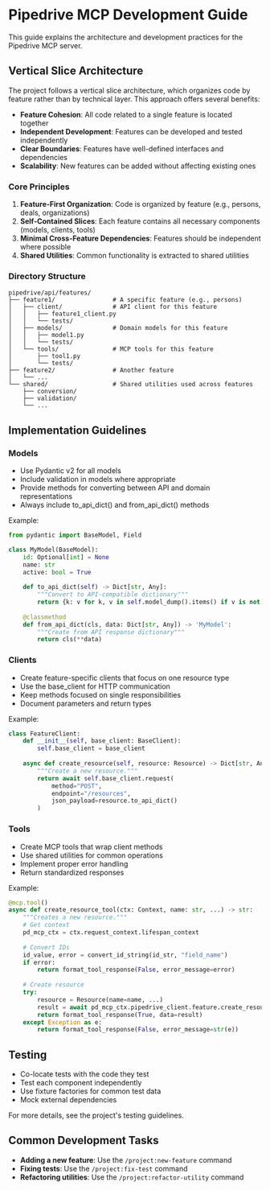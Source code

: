# Pipedrive MCP Development Guide

This guide explains the architecture and development practices for the Pipedrive MCP server.

## Vertical Slice Architecture

The project follows a vertical slice architecture, which organizes code by feature rather than by technical layer. This approach offers several benefits:

- **Feature Cohesion**: All code related to a single feature is located together
- **Independent Development**: Features can be developed and tested independently
- **Clear Boundaries**: Features have well-defined interfaces and dependencies
- **Scalability**: New features can be added without affecting existing ones

### Core Principles

1. **Feature-First Organization**: Code is organized by feature (e.g., persons, deals, organizations)
2. **Self-Contained Slices**: Each feature contains all necessary components (models, clients, tools)
3. **Minimal Cross-Feature Dependencies**: Features should be independent where possible
4. **Shared Utilities**: Common functionality is extracted to shared utilities

### Directory Structure

```
pipedrive/api/features/
├── feature1/                # A specific feature (e.g., persons)
│   ├── client/              # API client for this feature
│   │   ├── feature1_client.py
│   │   └── tests/
│   ├── models/              # Domain models for this feature
│   │   ├── model1.py
│   │   └── tests/
│   └── tools/               # MCP tools for this feature
│       ├── tool1.py
│       └── tests/
├── feature2/                # Another feature
│   └── ...
└── shared/                  # Shared utilities used across features
    ├── conversion/
    ├── validation/
    └── ...
```

## Implementation Guidelines

### Models

- Use Pydantic v2 for all models
- Include validation in models where appropriate
- Provide methods for converting between API and domain representations
- Always include to_api_dict() and from_api_dict() methods

Example:
```python
from pydantic import BaseModel, Field

class MyModel(BaseModel):
    id: Optional[int] = None
    name: str
    active: bool = True
    
    def to_api_dict(self) -> Dict[str, Any]:
        """Convert to API-compatible dictionary"""
        return {k: v for k, v in self.model_dump().items() if v is not None}
    
    @classmethod
    def from_api_dict(cls, data: Dict[str, Any]) -> 'MyModel':
        """Create from API response dictionary"""
        return cls(**data)
```

### Clients

- Create feature-specific clients that focus on one resource type
- Use the base_client for HTTP communication
- Keep methods focused on single responsibilities
- Document parameters and return types

Example:
```python
class FeatureClient:
    def __init__(self, base_client: BaseClient):
        self.base_client = base_client
    
    async def create_resource(self, resource: Resource) -> Dict[str, Any]:
        """Create a new resource."""
        return await self.base_client.request(
            method="POST",
            endpoint="/resources",
            json_payload=resource.to_api_dict()
        )
```

### Tools

- Create MCP tools that wrap client methods
- Use shared utilities for common operations
- Implement proper error handling
- Return standardized responses

Example:
```python
@mcp.tool()
async def create_resource_tool(ctx: Context, name: str, ...) -> str:
    """Creates a new resource."""
    # Get context
    pd_mcp_ctx = ctx.request_context.lifespan_context
    
    # Convert IDs
    id_value, error = convert_id_string(id_str, "field_name")
    if error:
        return format_tool_response(False, error_message=error)
    
    # Create resource
    try:
        resource = Resource(name=name, ...)
        result = await pd_mcp_ctx.pipedrive_client.feature.create_resource(resource)
        return format_tool_response(True, data=result)
    except Exception as e:
        return format_tool_response(False, error_message=str(e))
```

## Testing

- Co-locate tests with the code they test
- Test each component independently
- Use fixture factories for common test data
- Mock external dependencies

For more details, see the project's testing guidelines.

## Common Development Tasks

- **Adding a new feature**: Use the `/project:new-feature` command
- **Fixing tests**: Use the `/project:fix-test` command
- **Refactoring utilities**: Use the `/project:refactor-utility` command